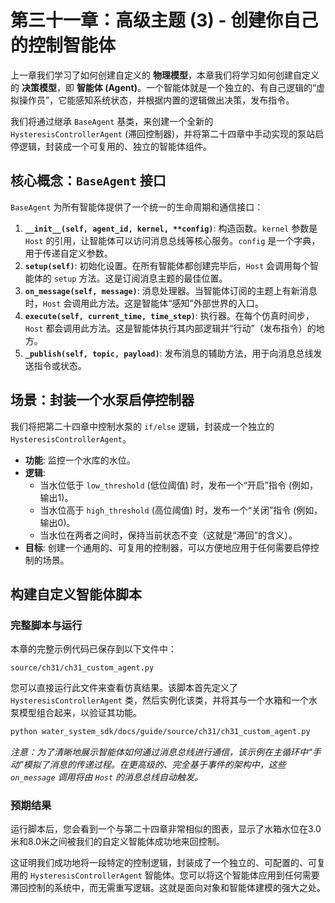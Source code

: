 # 第三十一章：高级主题 (3) - 创建你自己的控制智能体

上一章我们学习了如何创建自定义的 **物理模型**，本章我们将学习如何创建自定义的 **决策模型**，即 **智能体 (Agent)**。一个智能体就是一个独立的、有自己逻辑的“虚拟操作员”，它能感知系统状态，并根据内置的逻辑做出决策，发布指令。

我们将通过继承 `BaseAgent` 基类，来创建一个全新的 `HysteresisControllerAgent` (滞回控制器)，并将第二十四章中手动实现的泵站启停逻辑，封装成一个可复用的、独立的智能体组件。

## 核心概念：`BaseAgent` 接口

`BaseAgent` 为所有智能体提供了一个统一的生命周期和通信接口：

1.  **`__init__(self, agent_id, kernel, **config)`**: 构造函数。`kernel` 参数是 `Host` 的引用，让智能体可以访问消息总线等核心服务。`config` 是一个字典，用于传递自定义参数。
2.  **`setup(self)`**: 初始化设置。在所有智能体都创建完毕后，`Host` 会调用每个智能体的 `setup` 方法。这是订阅消息主题的最佳位置。
3.  **`on_message(self, message)`**: 消息处理器。当智能体订阅的主题上有新消息时，`Host` 会调用此方法。这是智能体“感知”外部世界的入口。
4.  **`execute(self, current_time, time_step)`**: 执行器。在每个仿真时间步，`Host` 都会调用此方法。这是智能体执行其内部逻辑并“行动”（发布指令）的地方。
5.  **`_publish(self, topic, payload)`**: 发布消息的辅助方法，用于向消息总线发送指令或状态。

## 场景：封装一个水泵启停控制器

我们将把第二十四章中控制水泵的 `if/else` 逻辑，封装成一个独立的 `HysteresisControllerAgent`。
*   **功能**: 监控一个水库的水位。
*   **逻辑**:
    *   当水位低于 `low_threshold` (低位阈值) 时，发布一个“开启”指令 (例如，输出1)。
    *   当水位高于 `high_threshold` (高位阈值) 时，发布一个“关闭”指令 (例如，输出0)。
    *   当水位在两者之间时，保持当前状态不变（这就是“滞回”的含义）。
*   **目标**: 创建一个通用的、可复用的控制器，可以方便地应用于任何需要启停控制的场景。

## 构建自定义智能体脚本

### 完整脚本与运行

本章的完整示例代码已保存到以下文件中：

`source/ch31/ch31_custom_agent.py`

您可以直接运行此文件来查看仿真结果。该脚本首先定义了 `HysteresisControllerAgent` 类，然后实例化该类，并将其与一个水箱和一个水泵模型组合起来，以验证其功能。

```bash
python water_system_sdk/docs/guide/source/ch31/ch31_custom_agent.py
```
*注意：为了清晰地展示智能体如何通过消息总线进行通信，该示例在主循环中“手动”模拟了消息的传递过程。在更高级的、完全基于事件的架构中，这些 `on_message` 调用将由 `Host` 的消息总线自动触发。*

### 预期结果

运行脚本后，您会看到一个与第二十四章非常相似的图表，显示了水箱水位在3.0米和8.0米之间被我们的自定义智能体成功地来回控制。

这证明我们成功地将一段特定的控制逻辑，封装成了一个独立的、可配置的、可复用的 `HysteresisControllerAgent` 智能体。您可以将这个智能体应用到任何需要滞回控制的系统中，而无需重写逻辑。这就是面向对象和智能体建模的强大之处。
